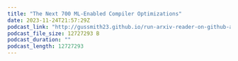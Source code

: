 ```yaml
---
title: "The Next 700 ML-Enabled Compiler Optimizations"
date: 2023-11-24T21:57:29Z
podcast_link: "http://gussmith23.github.io/run-arxiv-reader-on-github-actions/audio/The_Next_700_ML-Enabled_Compiler_Optimizations.mp3"
podcast_file_size: 12727293 B
podcast_duration: ""
podcast_length: 12727293
---
```


